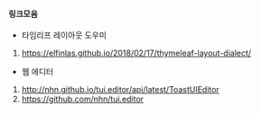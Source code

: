 #### 링크모음

* 타임리프 레이아웃 도우미
1. https://elfinlas.github.io/2018/02/17/thymeleaf-layout-dialect/

* 웹 에디터 
1. http://nhn.github.io/tui.editor/api/latest/ToastUIEditor
1. https://github.com/nhn/tui.editor
